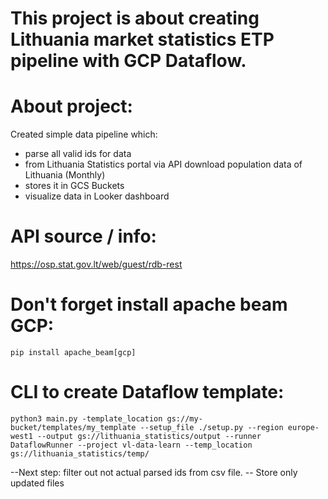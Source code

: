 # This project is about creating Lithuania market statistics ETP pipeline with GCP Dataflow.

# About project:
Created simple data pipeline which:
- parse all valid ids for data
- from Lithuania Statistics portal via API download population data of Lithuania (Monthly)
- stores it in GCS Buckets
- visualize data in Looker dashboard


# API source / info:
https://osp.stat.gov.lt/web/guest/rdb-rest

# Don't forget install apache beam GCP:
`pip install apache_beam[gcp]`

# CLI to create Dataflow template:
`python3 main.py -template_location gs://my-bucket/templates/my_template --setup_file ./setup.py --region europe-west1 --output gs://lithuania_statistics/output --runner DataflowRunner --project vl-data-learn --temp_location  gs://lithuania_statistics/temp/`

--Next step: filter out not actual parsed ids from csv file.
-- Store only updated files